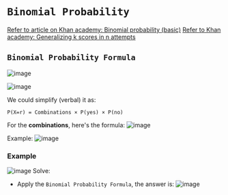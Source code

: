 # `Binomial Probability`

[Refer to article on Khan academy: Binomial probability (basic)](https://www.khanacademy.org/math/ap-statistics/random-variables-ap/modal/a/binomial-probability-basic)
[Refer to Khan academy: Generalizing k scores in n attempts](https://www.khanacademy.org/math/ap-statistics/random-variables-ap/modal/v/generalizing-k-scores-in-n-attempts)


## `Binomial Probability Formula`
![image](https://user-images.githubusercontent.com/14041622/44511187-46c97a00-a6e9-11e8-82ec-bf722b3391f0.png)

![image](https://user-images.githubusercontent.com/14041622/44511466-3c5bb000-a6ea-11e8-9112-323e2ce04bb3.png)

We could simplify (verbal) it as:
```
P(X=r) = Combinations × P(yes) × P(no)
```

For the **combinations**, here's the formula:
![image](https://user-images.githubusercontent.com/14041622/44515307-cb6dc580-a6f4-11e8-9b85-8c3375a297a5.png)


Example:
![image](https://user-images.githubusercontent.com/14041622/44392555-1062f200-a565-11e8-854d-c331560dd408.png)

### Example
![image](https://user-images.githubusercontent.com/14041622/44515644-a75eb400-a6f5-11e8-8434-43a71c723fad.png)
Solve:
- Apply the `Binomial Probability Formula`, the answer is:
![image](https://user-images.githubusercontent.com/14041622/44515680-c9f0cd00-a6f5-11e8-8af7-0c421c8009bf.png)

